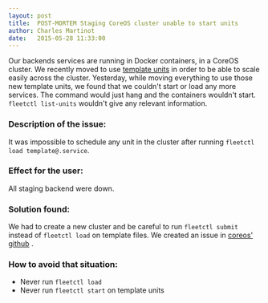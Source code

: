 ```yaml
---
layout: post
title:  POST-MORTEM Staging CoreOS cluster unable to start units
author: Charles Martinot
date:   2015-05-28 11:33:00
---
```

Our backends services are running in Docker containers, in a CoreOS cluster. We 
recently moved to use [template units][1] in order to be able to scale easily 
across the cluster. Yesterday, while moving everything to use those new 
template units, we found that we couldn't start or load any more services. The
command would just hang and the containers wouldn't start. `fleetctl list-units`
 wouldn't give any relevant information.

### Description of the issue: 
It was impossible to schedule any unit in the cluster after running `fleetctl 
load template@.service`.

### Effect for the user: 
All staging backend were down.

### Solution found: 
We had to create a new cluster and be careful to run `fleetctl submit` instead 
of `fleetctl load` on template files. We created an issue in [coreos' github][2]
. 

### How to avoid that situation: 
+  Never run `fleetctl load`
+  Never run `fleetctl start` on template units

[1]: https://coreos.com/docs/launching-containers/launching/fleet-example-deployment
[2]: https://github.com/coreos/fleet/issues/1236